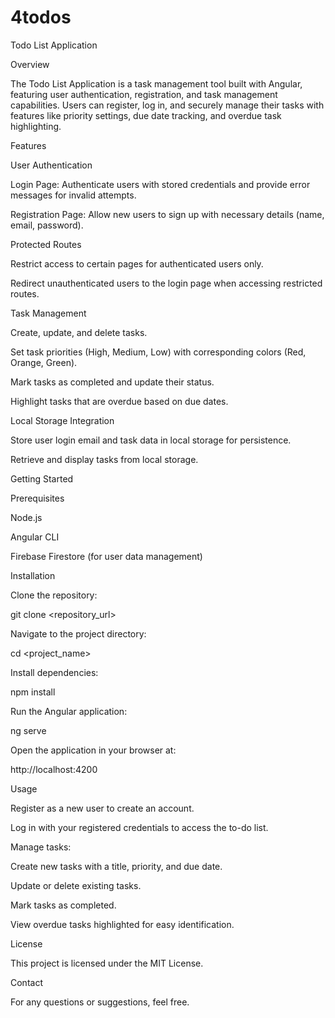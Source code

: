# 4todos
Todo List Application

Overview

The Todo List Application is a task management tool built with Angular, featuring user authentication, registration, and task management capabilities. Users can register, log in, and securely manage their tasks with features like priority settings, due date tracking, and overdue task highlighting.

Features

User Authentication

Login Page: Authenticate users with stored credentials and provide error messages for invalid attempts.

Registration Page: Allow new users to sign up with necessary details (name, email, password).

Protected Routes

Restrict access to certain pages for authenticated users only.

Redirect unauthenticated users to the login page when accessing restricted routes.

Task Management

Create, update, and delete tasks.

Set task priorities (High, Medium, Low) with corresponding colors (Red, Orange, Green).

Mark tasks as completed and update their status.

Highlight tasks that are overdue based on due dates.

Local Storage Integration

Store user login email and task data in local storage for persistence.

Retrieve and display tasks from local storage.

Getting Started

Prerequisites

Node.js

Angular CLI

Firebase Firestore (for user data management)

Installation

Clone the repository:

git clone <repository_url>

Navigate to the project directory:

cd <project_name>

Install dependencies:

npm install

Run the Angular application:

ng serve

Open the application in your browser at:

http://localhost:4200

Usage

Register as a new user to create an account.

Log in with your registered credentials to access the to-do list.

Manage tasks:

Create new tasks with a title, priority, and due date.

Update or delete existing tasks.

Mark tasks as completed.

View overdue tasks highlighted for easy identification.

License

This project is licensed under the MIT License.

Contact

For any questions or suggestions, feel free.